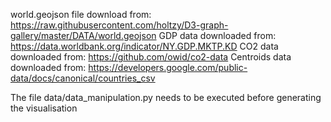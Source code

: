 world.geojson file download from: https://raw.githubusercontent.com/holtzy/D3-graph-gallery/master/DATA/world.geojson
GDP data downloaded from: https://data.worldbank.org/indicator/NY.GDP.MKTP.KD
CO2 data downloaded from: https://github.com/owid/co2-data
Centroids data downloaded from: https://developers.google.com/public-data/docs/canonical/countries_csv


The file data/data_manipulation.py needs to be executed before generating the visualisation